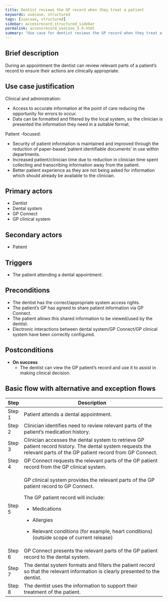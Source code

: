 ```yaml
---
title: Dentist reviews the GP record when they treat a patient
keywords: usecase, structured
tags: [usecase, structured] 
sidebar: accessrecord_structured_sidebar
permalink: accessrecord_usecase_3.9.html
summary: "Use case for dentist reviews the GP record when they treat a patient"
---
```


## Brief description
During an appointment the dentist can review relevant parts of a patient’s record to ensure their actions are clinically appropriate.

## Use case justification
Clinical and administration:
-   Access to accurate information at the point of care reducing the opportunity for errors to occur.
-   Data can be formatted and filtered by the local system, so the clinician is presented the information they need in a suitable format.

Patient -focused:
-   Security of patient information is maintained and improved through the reduction of paper-based ‘patient identifiable documents’ in use within departments.
-   Increased patient/clinician time due to reduction in clinician time spent collecting and transcribing information away from the patient.
-   Better patient experience as they are not being asked for information which should already be available to the clinician.

## Primary actors
-   Dentist
-   Dental system
-   GP Connect
-   GP clinical system

## Secondary actors
-   Patient

## Triggers
-   The patient attending a dental appointment.

## Preconditions
-   The dentist has the correct/appropriate system access rights.
-   The patient’s GP has agreed to share patient information via GP Connect.
-   The patient allows this shared information to be viewed/used by the dentist.
-   Electronic interactions between dental system/GP Connect/GP clinical system have been correctly configured.

## Postconditions
-   **On success**
    - The dentist can view the GP patient’s record and use it to assist in making clinical decision.

## Basic flow with alternative and exception flows

<table>
<thead>
<tr class="header">
<th style="width:10%">Step</th>
<th>Description</th>
</tr>
</thead>
<tbody>
<tr class="odd">
<td>Step 1</td>
<td>Patient attends a dental appointment.</td>
</tr>
<tr class="even">
<td>Step 2</td>
<td>Clinician identifies need to review relevant parts of the patient’s medication history.</td>
</tr>
<tr class="odd">
<td>Step 3</td>
<td>Clinician accesses the dental system to retrieve GP patient record history. The dental system requests the relevant parts of the GP patient record from GP Connect.</td>
</tr>
<tr class="even">
<td>Step 4</td>
<td>GP Connect requests the relevant parts of the GP patient record from the GP clinical system.</td>
</tr>
<tr class="odd">
<td>Step 5</td>
<td><p>GP clinical system provides the relevant parts of the GP patient record to GP Connect.</p>
<p>The GP patient record will include:</p>
<ul>
<li><p>Medications</p></li>
<li><p>Allergies</p></li>
<li><p>Relevant conditions (for example, heart conditions) (outside scope of current release)</p></li>
</ul></td>
</tr>
<tr class="even">
<td>Step 6</td>
<td>GP Connect presents the relevant parts of the GP patient record to the dental system.</td>
</tr>
<tr class="odd">
<td>Step 7</td>
<td>The dental system formats and filters the patient record so that the relevant information is clearly presented to the dentist.</td>
</tr>
<tr class="even">
<td>Step 8</td>
<td>The dentist uses the information to support their treatment of the patient.</td>
</tr>
</tbody>
</table>
